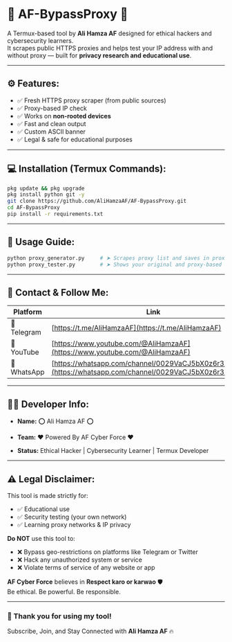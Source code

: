 # 🔐 AF-BypassProxy 🔐

A Termux-based tool by **Ali Hamza AF** designed for ethical hackers and cybersecurity learners.  
It scrapes public HTTPS proxies and helps test your IP address with and without proxy — built for **privacy research and educational use**.

---

## ⚙️ Features:

- ✅ Fresh HTTPS proxy scraper (from public sources)
- ✅ Proxy-based IP check
- ✅ Works on **non-rooted devices**
- ✅ Fast and clean output
- ✅ Custom ASCII banner
- ✅ Legal & safe for educational purposes

---

## 💻 Installation (Termux Commands):

```bash
pkg update && pkg upgrade
pkg install python git -y
git clone https://github.com/AliHamzaAF/AF-BypassProxy.git
cd AF-BypassProxy
pip install -r requirements.txt
```

---

## 🚀 Usage Guide:

```bash
python proxy_generator.py     # ➤ Scrapes proxy list and saves in proxies.txt
python proxy_tester.py        # ➤ Shows your original and proxy-based IP
```

---

## 🔗 Contact & Follow Me:

| Platform        | Link                                                                 |
|----------------|----------------------------------------------------------------------|
| 📲 Telegram     | [https://t.me/AliHamzaAF](https://t.me/AliHamzaAF)                  |
| 🎥 YouTube      | [https://www.youtube.com/@AliHamzaAF](https://www.youtube.com/@AliHamzaAF) |
| 💬 WhatsApp     | [https://whatsapp.com/channel/0029VaCJ5bX0z6r3XAH9Gn](https://whatsapp.com/channel/0029VaCJ5bX0z6r3XAH9Gn) |

---

## 🧑‍💻 Developer Info:

- **Name:** ⭕ Ali Hamza AF ⭕

- **Team:** ❤️ Powered By AF Cyber Force ❤️  
- **Status:** Ethical Hacker | Cybersecurity Learner | Termux Developer  

---

## ⚠️ Legal Disclaimer:

This tool is made strictly for:
- ✅ Educational use
- ✅ Security testing (your own network)
- ✅ Learning proxy networks & IP privacy

**Do NOT** use this tool to:
- ❌ Bypass geo-restrictions on platforms like Telegram or Twitter
- ❌ Hack any unauthorized system or service
- ❌ Violate terms of service of any website or app

**AF Cyber Force** believes in **Respect karo or karwao** 🛡️  
Be ethical. Be powerful. Be responsible.

---

### 💖 Thank you for using my tool!  
Subscribe, Join, and Stay Connected with **Ali Hamza AF** 🔥
